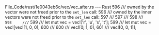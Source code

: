File_Code/rust/1e0043eb6c/vec/vec_after.rs --- Rust
596     /// owned by the vector were not freed prior to the `set_len` call:                                                                                  596     /// owned by the inner vectors were not freed prior to the `set_len` call:
597     ///                                                                                                                                                  597     ///
598     /// ```                                                                                                                                              598     /// ```
599     /// let mut vec = vec!['r', 'u', 's', 't'];                                                                                                          599     /// let mut vec = vec![vec![1, 0, 0],
600     ///                                                                                                                                                  600     ///                    vec![0, 1, 0],
                                                                                                                                                             601     ///                    vec![0, 0, 1]];

